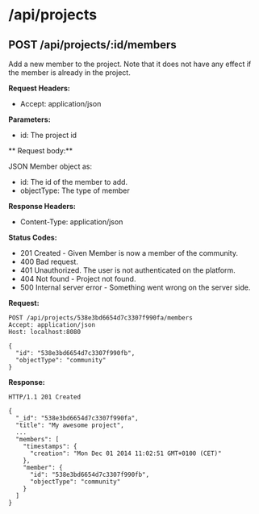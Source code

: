 # /api/projects

## POST /api/projects/:id/members

Add a new member to the project.
Note that it does not have any effect if the member is already in the project.

**Request Headers:**

- Accept: application/json

**Parameters:**

- id: The project id

** Request body:**

JSON Member object as:

- id: The id of the member to add.
- objectType: The type of member

**Response Headers:**

- Content-Type: application/json

**Status Codes:**

- 201 Created - Given Member is now a member of the community.
- 400 Bad request.
- 401 Unauthorized. The user is not authenticated on the platform.
- 404 Not found - Project not found.
- 500 Internal server error - Something went wrong on the server side.

**Request:**

    POST /api/projects/538e3bd6654d7c3307f990fa/members
    Accept: application/json
    Host: localhost:8080

    {
      "id": "538e3bd6654d7c3307f990fb",
      "objectType": "community"
    }

**Response:**

    HTTP/1.1 201 Created

    {
      "_id": "538e3bd6654d7c3307f990fa",
      "title": "My awesome project",
      ...
      "members": [
        "timestamps": {
          "creation": "Mon Dec 01 2014 11:02:51 GMT+0100 (CET)"
        },
        "member": {
          "id": "538e3bd6654d7c3307f990fb",
          "objectType": "community"
        }
      ]
    }

